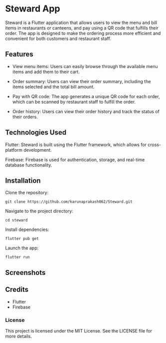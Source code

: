 # Steward App
Steward is a Flutter application that allows users to view the menu and bill items in restaurants or canteens, and pay using a QR code that fulfills their order. The app is designed to make the ordering process more efficient and convenient for both customers and restaurant staff.

## Features
* View menu items: Users can easily browse through the available menu items and add them to their cart.

* Order summary: Users can view their order summary, including the items selected and the total bill amount.

* Pay with QR code: The app generates a unique QR code for each order, which can be scanned by restaurant staff to fulfill the order.

* Order history: Users can view their order history and track the status of their orders.

## Technologies Used
Flutter: Steward is built using the Flutter framework, which allows for cross-platform development.

Firebase: Firebase is used for authentication, storage, and real-time database functionality.


## Installation
Clone the repository: 
```
git clone https://github.com/karunaprakash062/Steward.git
```
Navigate to the project directory:
```
cd steward
```
Install dependencies: 
```
flutter pub get
```
Launch the app: 
```
flutter run
```
## Screenshots


## Credits
* Flutter
* Firebase

### License
This project is licensed under the MIT License. See the LICENSE file for more details.
